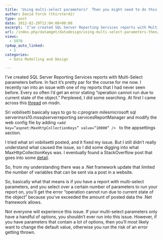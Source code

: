 ```yaml
---
title: 'Using multi-select parameters?  Then you might need to do this.'
author: David Forck (thirster42)
type: post
date: 2012-02-20T12:04:00+00:00
excerpt: 'I’ve created SQL Server Reporting Services reports with Multi-Select parameters before.  In fact it’s pretty par for the course for me now.  I recently ran into an issue with one of my reports that I had never seen before.  Every so often I’d get an err&hellip;'
url: /index.php/datamgmt/datadesign/using-multi-select-parameters-then/
views:
  - 5970
rp4wp_auto_linked:
  - 1
categories:
  - Data Modelling and Design

---
```

I’ve created SQL Server Reporting Services reports with Multi-Select parameters before. In fact it’s pretty par for the course for me now. I recently ran into an issue with one of my reports that I had never seen before. Every so often I’d get an error stating “operation cannot run due to current state of the object.” Perplexed, I did some searching. At first I came across this [thread][1] on msdn.

Sri vobilisetti basically says to go to c:program milesmicrosoft sql servermsrs10.mssqlserverreporting servicesReportManager and modify the web config file by adding   <code class="codespan">&lt;add key=”aspnet:MaxHttpCollectionKeys” value=”10000” /&gt; </code> to the appsettings section.

I tried what sri vobilisetti posted, and it fixed my issue. But I still didn’t really understand what caused the issue, so I did some digging into what MaxHttpCollectionKeys was. I eventually found a StackOverflow post that goes into some [detail][2].

So, from my understanding there was a .Net framework update that limited the number of variables that can be sent via a post in a website.

So, basically what that means is if you have a report with multi-select parameters, and you select over a certain number of parameters to run your report on, you’ll get the error “operation cannot run due to current state of the object” because you’ve exceeded the amount of posted data the .Net framework allows.

Not everyone will experience this issue. If your multi-select parameters only have a handful of options, you shouldn&#8217;t ever run into this issue. However, if you have parameters that contain a lot of options, then you&#8217;ll most likely want to change the default value, otherwise you run the risk of an error getting thrown.

 [1]: http://social.msdn.microsoft.com/Forums/en-US/sqlreportingservices/thread/cb6ede72-6ed1-4379-9d3c-847c11b75b32
 [2]: http://stackoverflow.com/questions/8684049/asp-net-ms11-100-how-can-i-change-the-limit-on-the-maximum-number-of-posted-for